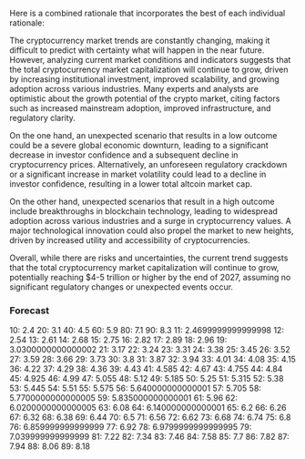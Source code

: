 Here is a combined rationale that incorporates the best of each individual rationale:

The cryptocurrency market trends are constantly changing, making it difficult to predict with certainty what will happen in the near future. However, analyzing current market conditions and indicators suggests that the total cryptocurrency market capitalization will continue to grow, driven by increasing institutional investment, improved scalability, and growing adoption across various industries. Many experts and analysts are optimistic about the growth potential of the crypto market, citing factors such as increased mainstream adoption, improved infrastructure, and regulatory clarity.

On the one hand, an unexpected scenario that results in a low outcome could be a severe global economic downturn, leading to a significant decrease in investor confidence and a subsequent decline in cryptocurrency prices. Alternatively, an unforeseen regulatory crackdown or a significant increase in market volatility could lead to a decline in investor confidence, resulting in a lower total altcoin market cap.

On the other hand, unexpected scenarios that result in a high outcome include breakthroughs in blockchain technology, leading to widespread adoption across various industries and a surge in cryptocurrency values. A major technological innovation could also propel the market to new heights, driven by increased utility and accessibility of cryptocurrencies.

Overall, while there are risks and uncertainties, the current trend suggests that the total cryptocurrency market capitalization will continue to grow, potentially reaching $4-5 trillion or higher by the end of 2027, assuming no significant regulatory changes or unexpected events occur.

### Forecast

10: 2.4
20: 3.1
40: 4.5
60: 5.9
80: 7.1
90: 8.3
11: 2.4699999999999998
12: 2.54
13: 2.61
14: 2.68
15: 2.75
16: 2.82
17: 2.89
18: 2.96
19: 3.0300000000000002
21: 3.17
22: 3.24
23: 3.31
24: 3.38
25: 3.45
26: 3.52
27: 3.59
28: 3.66
29: 3.73
30: 3.8
31: 3.87
32: 3.94
33: 4.01
34: 4.08
35: 4.15
36: 4.22
37: 4.29
38: 4.36
39: 4.43
41: 4.585
42: 4.67
43: 4.755
44: 4.84
45: 4.925
46: 4.99
47: 5.055
48: 5.12
49: 5.185
50: 5.25
51: 5.315
52: 5.38
53: 5.445
54: 5.51
55: 5.575
56: 5.640000000000001
57: 5.705
58: 5.7700000000000005
59: 5.835000000000001
61: 5.96
62: 6.0200000000000005
63: 6.08
64: 6.140000000000001
65: 6.2
66: 6.26
67: 6.32
68: 6.38
69: 6.44
70: 6.5
71: 6.56
72: 6.62
73: 6.68
74: 6.74
75: 6.8
76: 6.859999999999999
77: 6.92
78: 6.9799999999999995
79: 7.039999999999999
81: 7.22
82: 7.34
83: 7.46
84: 7.58
85: 7.7
86: 7.82
87: 7.94
88: 8.06
89: 8.18